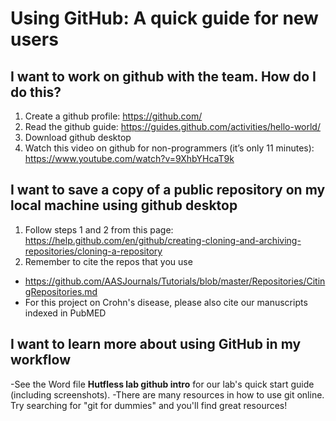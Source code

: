 # **Using GitHub: A quick guide for new users**

## **I want to work on github with the team.  How do I do this?**
1.	Create a github profile: https://github.com/
2.  Read the github guide: https://guides.github.com/activities/hello-world/
3.	Download github desktop
4.	Watch this video on github for non-programmers (it’s only 11 minutes): https://www.youtube.com/watch?v=9XhbYHcaT9k

## **I want to save a copy of a public repository on my local machine using github desktop**
1. Follow steps 1 and 2 from this page: https://help.github.com/en/github/creating-cloning-and-archiving-repositories/cloning-a-repository
2. Remember to cite the repos that you use
- https://github.com/AASJournals/Tutorials/blob/master/Repositories/CitingRepositories.md
- For this project on Crohn's disease, please also cite our manuscripts indexed in PubMED

## **I want to learn more about using GitHub in my workflow**
-See the Word file **Hutfless lab github intro** for our lab's quick start guide (including screenshots).
-There are many resources in how to use git online.  Try searching for "git for dummies" and you'll find great resources!
